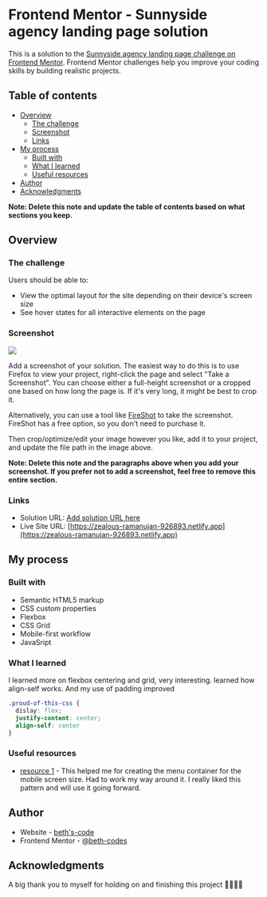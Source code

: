 # Frontend Mentor - Sunnyside agency landing page solution

This is a solution to the [Sunnyside agency landing page challenge on Frontend Mentor](https://www.frontendmentor.io/challenges/sunnyside-agency-landing-page-7yVs3B6ef). Frontend Mentor challenges help you improve your coding skills by building realistic projects.

## Table of contents

- [Overview](#overview)
  - [The challenge](#the-challenge)
  - [Screenshot](#screenshot)
  - [Links](#links)
- [My process](#my-process)
  - [Built with](#built-with)
  - [What I learned](#what-i-learned)
  - [Useful resources](#useful-resources)
- [Author](#author)
- [Acknowledgments](#acknowledgments)

**Note: Delete this note and update the table of contents based on what sections you keep.**

## Overview

### The challenge

Users should be able to:

- View the optimal layout for the site depending on their device's screen size
- See hover states for all interactive elements on the page

### Screenshot

![](./screenshot.jpg)

Add a screenshot of your solution. The easiest way to do this is to use Firefox to view your project, right-click the page and select "Take a Screenshot". You can choose either a full-height screenshot or a cropped one based on how long the page is. If it's very long, it might be best to crop it.

Alternatively, you can use a tool like [FireShot](https://getfireshot.com/) to take the screenshot. FireShot has a free option, so you don't need to purchase it.

Then crop/optimize/edit your image however you like, add it to your project, and update the file path in the image above.

**Note: Delete this note and the paragraphs above when you add your screenshot. If you prefer not to add a screenshot, feel free to remove this entire section.**

### Links

- Solution URL: [Add solution URL here](https://your-solution-url.com)
- Live Site URL: [https://zealous-ramanujan-926893.netlify.app](https://zealous-ramanujan-926893.netlify.app)

## My process

### Built with

- Semantic HTML5 markup
- CSS custom properties
- Flexbox
- CSS Grid
- Mobile-first workflow
- JavaSript

### What I learned

I learned more on flexbox centering and grid, very interesting. learned how align-self works. And my use of padding improved



```css
.proud-of-this-css {
  dislay: flex;
  justify-content: center;
  align-self: center
}
```


### Useful resources

- [resource 1](https://stackoverflow.com/questions/16180107/arrow-box-with-css) - This helped me for creating the menu container for the mobile screen size. Had to work my way around it. I really liked this pattern and will use it going forward.

## Author

- Website - [beth's-code](https://www.your-site.com)
- Frontend Mentor - [@beth-codes](https://www.frontendmentor.io/profile/beth-codes)


## Acknowledgments

A big thank you to myself for holding on and finishing this project 👏🏼👏🏼
